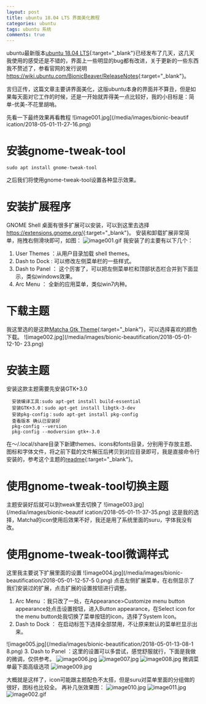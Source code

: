 ```yaml
---
layout: post
title: ubuntu 18.04 LTS 界面美化教程
categories: ubuntu
tags: ubuntu 系统
comments: true
---
```


ubuntu最新版本[ubuntu 18.04 LTS](https://www.ubuntu.com/download/desktop){:target="_blank"}已经发布了几天，这几天我使用的感受还是不错的，界面上一些明显的bug都有改进，关于更新的一些东西我不赘述了，参看官网的发行说明<https://wiki.ubuntu.com/BionicBeaver/ReleaseNotes>{:target="_blank"}。

言归正传，这篇文章主要讲界面美化，这版ubuntu本身的界面并不算丑，但是如果每天面对它工作的时候，还是一开始就弄得美一点比较好，我的小目标是：简单-优美-不花里胡哨。

先看一下最终效果再看教程
![image001.jpg](/media/images/bionic-beautif
ication/2018-05-01-11-27-16.png)

# 安装gnome-tweak-tool

```shell
sudo apt install gnome-tweak-tool
```

之后我们将使用gnome-tweak-tool设置各种显示效果。

# 安装扩展程序

GNOME Shell 桌面有很多扩展可以安装，可以到这里去选择<https://extensions.gnome.org/>{:target="_blank"}。
安装和卸载扩展非常简单，拖拽右侧滑块即可，如图：
![image001.gif](/media/images/bionic-beautification/2018-05-01-12-41.gif)
我安装了的主要有以下几个：

1. User Themes ：从用户目录加载 shell themes。
2. Dash to Dock : 可以修改左侧菜单栏的一些样式。
3. Dash to Panel ： 这个厉害了，可以把左侧菜单栏和顶部状态栏合并到下面显示，类似windows效果。
4. Arc Menu ： 全新的应用菜单，类似win7内种。

# 下载主题

我这里选的是这款[Matcha Gtk Theme](https://www.gnome-look.org/p/1187179/){:target="_blank"}，可以选择喜欢的颜色下载。
![image002.jpg](/media/images/bionic-beautification/2018-05-01-12-10-
23.png)

# 安装主题

安装这款主题需要先安装GTK+3.0

```shell
  安装编译工具:sudo apt-get install build-essential
  安装GTK+3.0：sudo apt-get install libgtk-3-dev
  安装pkg-config：sudo apt-get install pkg-config
  查看版本 确认已安装好
  pkg-config --version
  pkg-config --modversion gtk+-3.0
```

在～/.local/share目录下新建themes、icons和fonts目录，分别用于存放主题、图标和字体文件，将之前下载的文件解压后拷贝到对应目录即可，我是直接命令行安装的，参考这个主题的[readme](https://github.com/vinceliuice/matcha){:target="_blank"}。

# 使用gnome-tweak-tool切换主题

主题安装好后就可以到tweak里去切换了
![image003.jpg](/media/images/bionic-beautif
ication/2018-05-01-11-37-35.png)
这是我的选择，Matcha的icon使用后效果不好，我还是用了系统里面的suru，字体我没有改。

# 使用gnome-tweak-tool微调样式

这里我主要说下扩展里面的设置
![image004.jpg](/media/images/bionic-beautification/2018-05-01-12-57-5
0.png)
点击左侧扩展菜单，在右侧显示了我们安装过的扩展，点击扩展的设置按钮进行调整。

1. Arc Menu ：我只改了一处，在Appearance>Customize menu button appearance处点击设置按钮，进入Button appearance，在Select icon for the menu button处我切换了菜单按钮的icon，选择了System Icon。
2. Dash to Dock ： 在启动标签下选择全部禁用，不让原来默认的菜单栏显示出来。

![image005.jpg](/media/images/bionic-beautification/2018-05-01-13-08-1
8.png)
3. Dash to Panel ：这里的设置可以多尝试，感觉舒服就行，下面是我做的微调，仅供参考。
![image006.jpg](/media/images/bionic-beautification/2018-05-01-13-13-45.png)
![image007.jpg](/media/images/bionic-beautification/2018-05-01-13-14-05.png)
![image008.jpg](/media/images/bionic-beautification/2018-05-01-13-14-41.png)
微调菜单最下面高级选项
![image009.jpg](/media/images/bionic-beautification/2018-05-01-13-15-37.png)

大概就是这样了，icon可能跟主题配色不太搭，但是suru对菜单里面的分组做的很好，图标也比较全。
再补几张效果图：
![image010.jpg](/media/images/bionic-beautification/2018-05-01-13-28-42.png)
![image011.jpg](/media/images/bionic-beautification/2018-05-01-13-29-08.png)
![image002.gif](/media/images/bionic-beautification/2018-05-01-13-31.gif)
